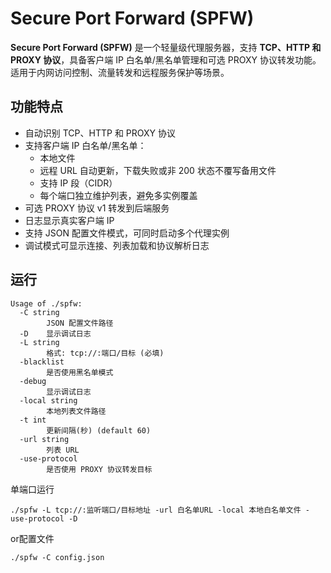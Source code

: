 # Secure Port Forward (SPFW)

**Secure Port Forward (SPFW)** 是一个轻量级代理服务器，支持 **TCP、HTTP 和 PROXY 协议**，具备客户端 IP 白名单/黑名单管理和可选 PROXY 协议转发功能。适用于内网访问控制、流量转发和远程服务保护等场景。

## 功能特点

- 自动识别 TCP、HTTP 和 PROXY 协议  
- 支持客户端 IP 白名单/黑名单：
  - 本地文件
  - 远程 URL 自动更新，下载失败或非 200 状态不覆写备用文件
  - 支持 IP 段（CIDR）
  - 每个端口独立维护列表，避免多实例覆盖
- 可选 PROXY 协议 v1 转发到后端服务  
- 日志显示真实客户端 IP  
- 支持 JSON 配置文件模式，可同时启动多个代理实例  
- 调试模式可显示连接、列表加载和协议解析日志  

## 运行

```text
Usage of ./spfw:
  -C string
        JSON 配置文件路径
  -D    显示调试日志
  -L string
        格式: tcp://:端口/目标 (必填)
  -blacklist
        是否使用黑名单模式
  -debug
        显示调试日志
  -local string
        本地列表文件路径
  -t int
        更新间隔(秒) (default 60)
  -url string
        列表 URL
  -use-protocol
        是否使用 PROXY 协议转发目标
```
单端口运行
~~~
./spfw -L tcp://:监听端口/目标地址 -url 白名单URL -local 本地白名单文件 -use-protocol -D
~~~
or配置文件
~~~
./spfw -C config.json
~~~
